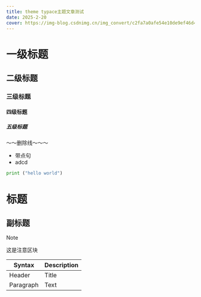 ```yaml
---
title: theme typace主题文章测试
date: 2025-2-20
cover: https://img-blog.csdnimg.cn/img_convert/c2fa7a0afe54e10de9ef46d4284b5010.png#averageHue=%23cecece&clientId=u6c0ea7f4-39e1-4&from=ui&id=u1f7c9a45&originHeight=640&originWidth=1280&originalType=binary&ratio=2&rotation=0&showTitle=false&size=250623&status=done&style=none&taskId=ub0581649-f564-4c8a-8366-f04b39ecd26&title=
---
```


# 一级标题
## 二级标题
### 三级标题
#### 四级标题
##### 五级标题

～～删除线～～～

- 带点句
- adcd

```python
print ("hello world")
```

# 标题
## 副标题

> [!NOTE]
>这是注意区块

| Syntax | Description |
| ----------- | ----------- |
| Header | Title |
| Paragraph | Text |




